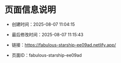 # 页面信息说明

- 创建时间：2025-08-07 11:04:15

- 最后修改时间：2025-08-07 11:15:43

- 链接：https://fabulous-starship-ee09ad.netlify.app/

- 页面ID：fabulous-starship-ee09ad
